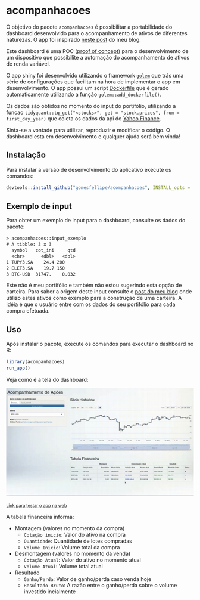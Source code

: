 
# acompanhacoes

O objetivo do pacote `acompanhacoes` é possibilitar a portabilidade do dashboard desenvolvido para o acompanhamento de ativos de diferentes naturezas. O app foi inspirado [neste post](https://gomesfellipe.github.io/post/2020-03-25-investment-alert/investment-alert/) do meu blog.

Este dashboard é uma POC ([proof of concept](https://en.wikipedia.org/wiki/Proof_of_concept)) para o desenvolvimento de um dispositivo que possibilite a automação do acompanhamento de ativos de renda variável. 

O app shiny foi desenvolvido utilizando o framework [`golem`](https://thinkr-open.github.io/golem/index.html) que trás uma série de configurações que facilitam na hora de implementar o app em desenvolvimento. O app possui um script [Dockerfile](https://github.com/gomesfellipe/acompanhacoes/blob/master/Dockerfile) que é gerado automaticamente utilizando a função `golem::add_dockerfile()`.

Os dados são obtidos no momento do input do portifólio, utilizando a funcao `tidyquant::tq_get("<stocks>", get = "stock.prices", from = first_day_year)` que coleta os dados da api do [Yahoo Finance](https://finance.yahoo.com/).

Sinta-se a vontade para utilizar, reproduzir e modificar o código. O dashboard esta em desenvolvimento e qualquer ajuda será bem vinda!

## Instalação

Para instalar a versão de desenvolvimento do aplicativo execute os comandos:

``` r
devtools::install_github("gomesfellipe/acompanhacoes", INSTALL_opts = '--no-lock')
```

## Exemplo de input

Para obter um exemplo de input para o dashboard, consulte os dados do pacote:

```
> acompanhacoes::input_exemplo
# A tibble: 3 x 3
  symbol   cot_ini     qtd
  <chr>      <dbl>   <dbl>
1 TUPY3.SA    24.4 200    
2 ELET3.SA    19.7 150    
3 BTC-USD  31747.    0.032
```

Este não é meu portifólio e também não estou sugerindo esta opção de carteira. Para saber a origem deste input consulte o [post do meu blog](https://gomesfellipe.github.io/post/2020-03-25-investment-alert/investment-alert/) onde utilizo estes ativos como exemplo para a construção de uma carteira. A idéia é que o usuário entre com os dados do seu portifólio para cada compra efetuada.


## Uso

Após instalar o pacote, execute os comandos para executar o dashboard no R:

``` r
library(acompanhacoes)
run_app()
```
Veja como é a tela do dashboard:

![](inst/app/www/dashboard.gif)

<small>[Link para testar o app na web](https://gomes555.shinyapps.io/acompanhacoes/)</small>

A tabela financeira informa: 

* Montagem (valores no momento da compra)
    * `Cotação inicio`: Valor do ativo na compra
    * `Quantidade`: Quantidade de lotes compradas
    * `Volume Inicio`: Volume total da compra
* Desmontagem (valores no momento da venda)
    * `Cotação Atual`: Valor do ativo no momento atual
    * `Volume Atual`: Volume total atual 
* Resultado
    * `Ganho/Perda`: Valor de ganho/perda caso venda hoje
    * `Resultado Bruto`: A razão entre o ganho/perda sobre o volume investido incialmente
